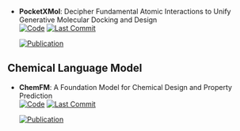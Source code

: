 



- **PocketXMol**: Decipher Fundamental Atomic Interactions to Unify Generative Molecular Docking and Design  
    [![Code](https://img.shields.io/github/stars/pengxingang/PocketXMol?style=for-the-badge&logo=github)](https://github.com/pengxingang/PocketXMol) 
    [![Last Commit](https://img.shields.io/github/last-commit/pengxingang/PocketXMol?style=for-the-badge&logo=github)](https://github.com/pengxingang/PocketXMol) 

    [![Publication](https://img.shields.io/badge/Publication-Citations:0-blue?style=for-the-badge&logo=bookstack)](https://doi.org/10.48550/arXiv.2205.07249) 


## **Chemical Language Model**


- **ChemFM**: A Foundation Model for Chemical Design and Property Prediction  
    [![Code](https://img.shields.io/github/stars/TheLuoFengLab/ChemFM?style=for-the-badge&logo=github)](https://github.com/TheLuoFengLab/ChemFM) 
    [![Last Commit](https://img.shields.io/github/last-commit/TheLuoFengLab/ChemFM?style=for-the-badge&logo=github)](https://github.com/TheLuoFengLab/ChemFM) 

    [![Publication](https://img.shields.io/badge/Publication-Citations:0-blue?style=for-the-badge&logo=bookstack)](https://doi.org/10.48550/arXiv.2410.21422) 



